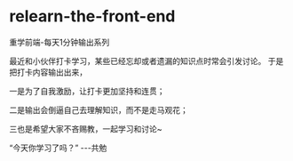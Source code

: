 # relearn-the-front-end
重学前端-每天1分钟输出系列

最近和小伙伴打卡学习，某些已经忘却或者遗漏的知识点时常会引发讨论。
于是把打卡内容输出出来，

一是为了自我激励，让打卡更加坚持和连贯；

二是输出会倒逼自己去理解知识，而不是走马观花；

三也是希望大家不吝赐教，一起学习和讨论~

“今天你学习了吗？” ---共勉
